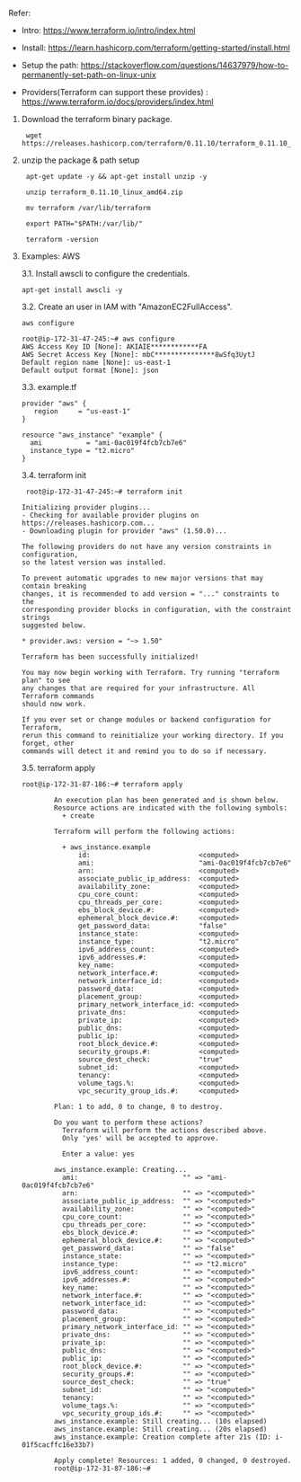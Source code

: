 Refer: 

* Intro: https://www.terraform.io/intro/index.html

* Install: https://learn.hashicorp.com/terraform/getting-started/install.html

* Setup the path: https://stackoverflow.com/questions/14637979/how-to-permanently-set-path-on-linux-unix

* Providers(Terraform can support these provides) : https://www.terraform.io/docs/providers/index.html

1. Download the terraform binary package.

        wget https://releases.hashicorp.com/terraform/0.11.10/terraform_0.11.10_linux_amd64.zip
        
2. unzip the package & path setup

        apt-get update -y && apt-get install unzip -y
        
        unzip terraform_0.11.10_linux_amd64.zip

        mv terraform /var/lib/terraform
        
        export PATH="$PATH:/var/lib/"
        
        terraform -version

3.  Examples: AWS

    3.1. Install awscli to configure the credentials.

        apt-get install awscli -y

    3.2. Create an user in IAM with "AmazonEC2FullAccess". 
    
        aws configure
        
        root@ip-172-31-47-245:~# aws configure
        AWS Access Key ID [None]: AKIAIE************FA
        AWS Secret Access Key [None]: mbC***************8wSfq3UytJ
        Default region name [None]: us-east-1
        Default output format [None]: json
        
    3.3. example.tf
    
        provider "aws" {
           region     = "us-east-1"
        }

        resource "aws_instance" "example" {
          ami           = "ami-0ac019f4fcb7cb7e6"
          instance_type = "t2.micro"
        }
        
     3.4. terraform init


         root@ip-172-31-47-245:~# terraform init

        Initializing provider plugins...
        - Checking for available provider plugins on https://releases.hashicorp.com...
        - Downloading plugin for provider "aws" (1.50.0)...

        The following providers do not have any version constraints in configuration,
        so the latest version was installed.

        To prevent automatic upgrades to new major versions that may contain breaking
        changes, it is recommended to add version = "..." constraints to the
        corresponding provider blocks in configuration, with the constraint strings
        suggested below.

        * provider.aws: version = "~> 1.50"

        Terraform has been successfully initialized!

        You may now begin working with Terraform. Try running "terraform plan" to see
        any changes that are required for your infrastructure. All Terraform commands
        should now work.

        If you ever set or change modules or backend configuration for Terraform,
        rerun this command to reinitialize your working directory. If you forget, other
        commands will detect it and remind you to do so if necessary.

    3.5. terraform apply
    
        root@ip-172-31-87-186:~# terraform apply

                An execution plan has been generated and is shown below.
                Resource actions are indicated with the following symbols:
                  + create

                Terraform will perform the following actions:

                  + aws_instance.example
                      id:                           <computed>
                      ami:                          "ami-0ac019f4fcb7cb7e6"
                      arn:                          <computed>
                      associate_public_ip_address:  <computed>
                      availability_zone:            <computed>
                      cpu_core_count:               <computed>
                      cpu_threads_per_core:         <computed>
                      ebs_block_device.#:           <computed>
                      ephemeral_block_device.#:     <computed>
                      get_password_data:            "false"
                      instance_state:               <computed>
                      instance_type:                "t2.micro"
                      ipv6_address_count:           <computed>
                      ipv6_addresses.#:             <computed>
                      key_name:                     <computed>
                      network_interface.#:          <computed>
                      network_interface_id:         <computed>
                      password_data:                <computed>
                      placement_group:              <computed>
                      primary_network_interface_id: <computed>
                      private_dns:                  <computed>
                      private_ip:                   <computed>
                      public_dns:                   <computed>
                      public_ip:                    <computed>
                      root_block_device.#:          <computed>
                      security_groups.#:            <computed>
                      source_dest_check:            "true"
                      subnet_id:                    <computed>
                      tenancy:                      <computed>
                      volume_tags.%:                <computed>
                      vpc_security_group_ids.#:     <computed>

                Plan: 1 to add, 0 to change, 0 to destroy.

                Do you want to perform these actions?
                  Terraform will perform the actions described above.
                  Only 'yes' will be accepted to approve.

                  Enter a value: yes

                aws_instance.example: Creating...
                  ami:                          "" => "ami-0ac019f4fcb7cb7e6"
                  arn:                          "" => "<computed>"
                  associate_public_ip_address:  "" => "<computed>"
                  availability_zone:            "" => "<computed>"
                  cpu_core_count:               "" => "<computed>"
                  cpu_threads_per_core:         "" => "<computed>"
                  ebs_block_device.#:           "" => "<computed>"
                  ephemeral_block_device.#:     "" => "<computed>"
                  get_password_data:            "" => "false"
                  instance_state:               "" => "<computed>"
                  instance_type:                "" => "t2.micro"
                  ipv6_address_count:           "" => "<computed>"
                  ipv6_addresses.#:             "" => "<computed>"
                  key_name:                     "" => "<computed>"
                  network_interface.#:          "" => "<computed>"
                  network_interface_id:         "" => "<computed>"
                  password_data:                "" => "<computed>"
                  placement_group:              "" => "<computed>"
                  primary_network_interface_id: "" => "<computed>"
                  private_dns:                  "" => "<computed>"
                  private_ip:                   "" => "<computed>"
                  public_dns:                   "" => "<computed>"
                  public_ip:                    "" => "<computed>"
                  root_block_device.#:          "" => "<computed>"
                  security_groups.#:            "" => "<computed>"
                  source_dest_check:            "" => "true"
                  subnet_id:                    "" => "<computed>"
                  tenancy:                      "" => "<computed>"
                  volume_tags.%:                "" => "<computed>"
                  vpc_security_group_ids.#:     "" => "<computed>"
                aws_instance.example: Still creating... (10s elapsed)
                aws_instance.example: Still creating... (20s elapsed)
                aws_instance.example: Creation complete after 21s (ID: i-01f5cacffc16e33b7)

                Apply complete! Resources: 1 added, 0 changed, 0 destroyed.
                root@ip-172-31-87-186:~#



